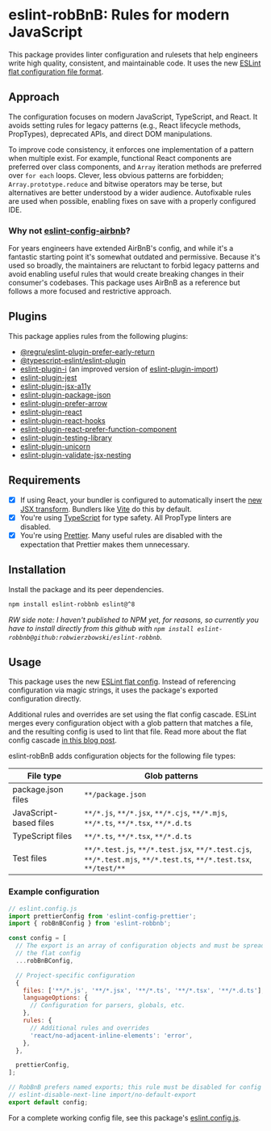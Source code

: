 # eslint-robBnB: Rules for modern JavaScript

This package provides linter configuration and rulesets that help engineers write high quality, consistent, and maintainable code. It uses the new [ESLint flat configuration file format](https://eslint.org/docs/latest/use/configure/configuration-files-new).

## Approach

The configuration focuses on modern JavaScript, TypeScript, and React. It avoids setting rules for legacy patterns (e.g., React lifecycle methods, PropTypes), deprecated APIs, and direct DOM manipulations.

To improve code consistency, it enforces one implementation of a pattern when multiple exist. For example, functional React components are preferred over class components, and `Array` iteration methods are preferred over `for each` loops. Clever, less obvious patterns are forbidden; `Array.prototype.reduce` and bitwise operators may be terse, but alternatives are better understood by a wider audience. Autofixable rules are used when possible, enabling fixes on save with a properly configured IDE.

### Why not [eslint-config-airbnb](https://github.com/airbnb/javascript/tree/master/packages/eslint-config-airbnb)?

For years engineers have extended AirBnB's config, and while it's a fantastic starting point it's somewhat outdated and permissive. Because it's used so broadly, the maintainers are reluctant to forbid legacy patterns and avoid enabling useful rules that would create breaking changes in their consumer's codebases. This package uses AirBnB as a reference but follows a more focused and restrictive approach.

## Plugins

This package applies rules from the following plugins:

- [@regru/eslint-plugin-prefer-early-return](https://github.com/regru/eslint-plugin-prefer-early-return)
- [@typescript-eslint/eslint-plugin](https://github.com/typescript-eslint/typescript-eslint)
- [eslint-plugin-i](https://github.com/un-es/eslint-plugin-i) (an improved version of [eslint-plugin-import](https://github.com/import-js/eslint-plugin-import))
- [eslint-plugin-jest](https://github.com/jest-community/eslint-plugin-jest)
- [eslint-plugin-jsx-a11y](https://github.com/jsx-eslint/eslint-plugin-jsx-a11y)
- [eslint-plugin-package-json](https://github.com/zetlen/eslint-plugin-package-json)
- [eslint-plugin-prefer-arrow](https://github.com/TristonJ/eslint-plugin-prefer-arrow)
- [eslint-plugin-react](https://github.com/jsx-eslint/eslint-plugin-react)
- [eslint-plugin-react-hooks](https://www.npmjs.com/package/eslint-plugin-react-hooks)
- [eslint-plugin-react-prefer-function-component](https://github.com/tatethurston/eslint-plugin-react-prefer-function-component)
- [eslint-plugin-testing-library](https://github.com/testing-library/eslint-plugin-testing-library)
- [eslint-plugin-unicorn](https://github.com/sindresorhus/eslint-plugin-unicorn)
- [eslint-plugin-validate-jsx-nesting](https://github.com/MananTank/eslint-plugin-validate-jsx-nesting)

## Requirements

- [x] If using React, your bundler is configured to automatically insert the [new JSX transform](https://legacy.reactjs.org/blog/2020/09/22/introducing-the-new-jsx-transform.html). Bundlers like [Vite](https://vitejs.dev/) do this by default.
- [x] You're using [TypeScript](typescriptlang.org/) for type safety. All PropType linters are disabled.
- [x] You're using [Prettier](https://prettier.io/). Many useful rules are disabled with the expectation that Prettier makes them unnecessary.

## Installation

Install the package and its peer dependencies.

```sh
npm install eslint-robbnb eslint@^8
```

_RW side note: I haven't published to NPM yet, for reasons, so currently you have to install directly from this github with `npm install eslint-robbnb@github:robwierzbowski/eslint-robbnb`._

## Usage

This package uses the new [ESLint flat config](https://eslint.org/docs/latest/use/configure/configuration-files-new). Instead of referencing configuration via magic strings, it uses the package's exported configuration directly.

Additional rules and overrides are set using the flat config cascade. ESLint merges every configuration object with a glob pattern that matches a file, and the resulting config is used to lint that file. Read more about the flat config cascade [in this blog post](https://eslint.org/blog/2022/08/new-config-system-part-2/).

eslint-robBnB adds configuration objects for the following file types:

<!-- prettier-ignore -->
| File type |  Glob patterns |
| --- | --- |
| package.json files | `**/package.json` |
| JavaScript-based files | `**/*.js`, `**/*.jsx`, `**/*.cjs`, `**/*.mjs`, `**/*.ts`, `**/*.tsx`, `**/*.d.ts` |
| TypeScript files | `**/*.ts`, `**/*.tsx`, `**/*.d.ts` |
| Test files | `**/*.test.js`, `**/*.test.jsx`, `**/*.test.cjs`, `**/*.test.mjs`, `**/*.test.ts`, `**/*.test.tsx`, `**/test/**` |

### Example configuration

```js
// eslint.config.js
import prettierConfig from 'eslint-config-prettier';
import { robBnBConfig } from 'eslint-robbnb';

const config = [
  // The export is an array of configuration objects and must be spread into
  // the flat config
  ...robBnBConfig,

  // Project-specific configuration
  {
    files: ['**/*.js', '**/*.jsx', '**/*.ts', '**/*.tsx', '**/*.d.ts'],
    languageOptions: {
      // Configuration for parsers, globals, etc.
    },
    rules: {
      // Additional rules and overrides
      'react/no-adjacent-inline-elements': 'error',
    },
  },

  prettierConfig,
];

// RobBnB prefers named exports; this rule must be disabled for config files
// eslint-disable-next-line import/no-default-export
export default config;
```

For a complete working config file, see this package's [eslint.config.js](https://github.com/robwierzbowski/eslint-robBnB/blob/main/eslint.config.js).
